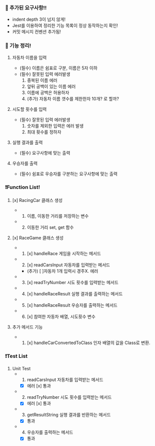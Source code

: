 ### 🚗 추가된 요구사항!!

- indent depth 3이 넘지 않게!
- Jest를 이용하여 정리한 기능 목록이 정상 동작하는지 확인!
- 커밋 메시지 컨벤션 추가됨!

### 🚗 기능 정리!

1. 자동차 이름을 입력
   - (필수) 이름은 쉼표로 구분, 이름은 5자 이하
   - (필수) 잘못된 입력 에러발생
     1. 중복된 이름 에러
     2. 앞뒤 공백이 있는 이름 에러
     3. 이름에 공백은 허용하자
     4. (추가) 자동차 이름 갯수를 제한한자 10개? 로 할까?

2. 시도할 횟수를 입력
   - (필수) 잘못된 입력 에러발생
     1. 숫자를 제외한 입력은 에러 발생
     2. 최대 횟수를 정하자

3. 실행 결과를 출력
   - (필수) 요구사항에 맞는 출력
   
4. 우승자를 출력
   - (필수) 쉼표로 우승자를 구분하는 요구사항에 맞는 출력

### ❗Function List!

1. [x] RacingCar 클래스 생성
   - 1. 이름, 이동한 거리를 저장하는 변수
   - 2. 이동한 거리 set, get 함수

2. [x] RaceGame 클래스 생성
   - 1. [x] handleRace 게임을 시작하는 메서드
   - 2. [x] readCarsInput 자동차를 입력받는 메서드
      - (추가) [ ]자동차 1개 입력시 경주X. 에러
   - 3. [x] readTryNumber 시도 횟수를 입력받는 메서드
   - 4. [x] handleRaceResult 실행 결과를 출력하는 메서드
   - 5. [x] handleRaceResult 우승자를 출력하는 메서드
   - 6. [x] 참여한 자동차 배열, 시도횟수 변수

3. 추가 메서드 기능
   - 1. [x] handleCarConvertedToClass 인자 배열의 값을 Class로 변환.


### ❗Test List

1. Unit Test
   - 1. readCarsInput 자동차를 입력받는 메서드
      - [x] 에러 [x] 통과
   - 2. readTryNumber 시도 횟수를 입력받는 메서드
      - [x] 에러 [x] 통과
   - 3. getResultString 실행 결과를 반환하는 메서드
      - [x] 통과
   - 4. 우승자를 출력하는 메서드
      - [x] 통과
